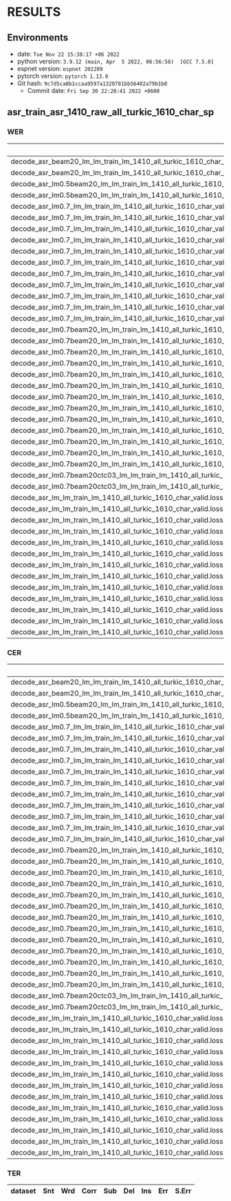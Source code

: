 <!-- Generated by scripts/utils/show_asr_result.sh -->
# RESULTS
## Environments
- date: `Tue Nov 22 15:38:17 +06 2022`
- python version: `3.9.12 (main, Apr  5 2022, 06:56:58)  [GCC 7.5.0]`
- espnet version: `espnet 202209`
- pytorch version: `pytorch 1.13.0`
- Git hash: `9c7d5ca8b1ccaa9597a1320781bb56402a79b1b0`
  - Commit date: `Fri Sep 30 22:20:41 2022 +0600`

## asr_train_asr_1410_raw_all_turkic_1610_char_sp
### WER

|dataset|Snt|Wrd|Corr|Sub|Del|Ins|Err|S.Err|
|---|---|---|---|---|---|---|---|---|
|decode_asr_beam20_lm_lm_train_lm_1410_all_turkic_1610_char_valid.loss.ave_10best_asr_model_valid.acc.ave_10best/test_az_lid|22|191|29.8|65.4|4.7|4.2|74.3|100.0|
|decode_asr_beam20_lm_lm_train_lm_1410_all_turkic_1610_char_valid.loss.ave_10best_asr_model_valid.acc.ave_10best/test_kk_lid|384|2686|72.6|26.2|1.2|1.7|29.2|59.4|
|decode_asr_lm0.5beam20_lm_lm_train_lm_1410_all_turkic_1610_char_valid.loss.ave_10best_asr_model_valid.acc.ave_10best/test_az_lid|22|169|23.7|69.8|6.5|3.6|79.9|100.0|
|decode_asr_lm0.5beam20_lm_lm_train_lm_1410_all_turkic_1610_char_valid.loss.ave_10best_asr_model_valid.acc.ave_10best/test_kk_lid|384|2302|74.2|24.6|1.3|1.4|27.2|57.0|
|decode_asr_lm0.7_lm_lm_train_lm_1410_all_turkic_1610_char_valid.loss.ave_10best_asr_model_valid.acc.ave_10best/test_az|22|169|0.0|0.0|100.0|0.0|100.0|100.0|
|decode_asr_lm0.7_lm_lm_train_lm_1410_all_turkic_1610_char_valid.loss.ave_10best_asr_model_valid.acc.ave_10best/test_az_lid|22|191|27.7|67.5|4.7|3.7|75.9|100.0|
|decode_asr_lm0.7_lm_lm_train_lm_1410_all_turkic_1610_char_valid.loss.ave_10best_asr_model_valid.acc.ave_10best/test_ba_lid|14526|103441|95.4|4.0|0.6|0.3|4.9|21.1|
|decode_asr_lm0.7_lm_lm_train_lm_1410_all_turkic_1610_char_valid.loss.ave_10best_asr_model_valid.acc.ave_10best/test_cv_lid|1267|10238|83.8|14.9|1.3|1.0|17.2|61.8|
|decode_asr_lm0.7_lm_lm_train_lm_1410_all_turkic_1610_char_valid.loss.ave_10best_asr_model_valid.acc.ave_10best/test_kk_lid|384|2686|72.7|26.2|1.1|1.7|29.0|59.4|
|decode_asr_lm0.7_lm_lm_train_lm_1410_all_turkic_1610_char_valid.loss.ave_10best_asr_model_valid.acc.ave_10best/test_ky_lid|1613|12478|87.8|11.3|0.9|0.9|13.1|44.5|
|decode_asr_lm0.7_lm_lm_train_lm_1410_all_turkic_1610_char_valid.loss.ave_10best_asr_model_valid.acc.ave_10best/test_sah_lid|1249|12401|57.6|40.1|2.2|2.7|45.0|92.9|
|decode_asr_lm0.7_lm_lm_train_lm_1410_all_turkic_1610_char_valid.loss.ave_10best_asr_model_valid.acc.ave_10best/test_tr_lid|9124|57247|91.8|7.3|0.9|0.7|9.0|28.7|
|decode_asr_lm0.7_lm_lm_train_lm_1410_all_turkic_1610_char_valid.loss.ave_10best_asr_model_valid.acc.ave_10best/test_tt_lid|5119|33345|82.5|16.8|0.6|0.7|18.1|42.9|
|decode_asr_lm0.7_lm_lm_train_lm_1410_all_turkic_1610_char_valid.loss.ave_10best_asr_model_valid.acc.ave_10best/test_ug_lid|2747|24895|89.8|9.5|0.6|0.8|11.0|46.0|
|decode_asr_lm0.7_lm_lm_train_lm_1410_all_turkic_1610_char_valid.loss.ave_10best_asr_model_valid.acc.ave_10best/test_uz_lid|12242|102721|91.6|7.7|0.8|1.9|10.3|37.6|
|decode_asr_lm0.7beam20_lm_lm_train_lm_1410_all_turkic_1610_char_valid.loss.ave_10best_asr_model_valid.acc.ave_10best/test_az_lid|22|191|25.7|70.7|3.7|3.7|78.0|100.0|
|decode_asr_lm0.7beam20_lm_lm_train_lm_1410_all_turkic_1610_char_valid.loss.ave_10best_asr_model_valid.acc.ave_10best/test_ba_lid|14526|103441|95.6|3.7|0.6|0.3|4.7|20.3|
|decode_asr_lm0.7beam20_lm_lm_train_lm_1410_all_turkic_1610_char_valid.loss.ave_10best_asr_model_valid.acc.ave_10best/test_cv_lid|1267|10238|85.3|13.7|1.1|1.0|15.7|57.3|
|decode_asr_lm0.7beam20_lm_lm_train_lm_1410_all_turkic_1610_char_valid.loss.ave_10best_asr_model_valid.acc.ave_10best/test_kk_ksc_lid|3718|41904|93.8|5.7|0.5|0.5|6.7|39.7|
|decode_asr_lm0.7beam20_lm_lm_train_lm_1410_all_turkic_1610_char_valid.loss.ave_10best_asr_model_valid.acc.ave_10best/test_kk_lid|384|2686|73.8|25.1|1.1|1.7|27.9|59.4|
|decode_asr_lm0.7beam20_lm_lm_train_lm_1410_all_turkic_1610_char_valid.loss.ave_10best_asr_model_valid.acc.ave_10best/test_ky_lid|1613|12478|87.5|11.6|0.9|0.8|13.3|45.6|
|decode_asr_lm0.7beam20_lm_lm_train_lm_1410_all_turkic_1610_char_valid.loss.ave_10best_asr_model_valid.acc.ave_10best/test_sah_lid|1249|12401|61.8|36.0|2.2|2.6|40.8|90.7|
|decode_asr_lm0.7beam20_lm_lm_train_lm_1410_all_turkic_1610_char_valid.loss.ave_10best_asr_model_valid.acc.ave_10best/test_tr_lid|9124|57247|92.1|7.0|0.9|0.7|8.6|27.5|
|decode_asr_lm0.7beam20_lm_lm_train_lm_1410_all_turkic_1610_char_valid.loss.ave_10best_asr_model_valid.acc.ave_10best/test_tr_tsc_lid|12608|93475|92.0|6.8|1.1|0.9|8.8|33.8|
|decode_asr_lm0.7beam20_lm_lm_train_lm_1410_all_turkic_1610_char_valid.loss.ave_10best_asr_model_valid.acc.ave_10best/test_tt_lid|5119|33345|83.2|16.2|0.6|0.6|17.4|40.2|
|decode_asr_lm0.7beam20_lm_lm_train_lm_1410_all_turkic_1610_char_valid.loss.ave_10best_asr_model_valid.acc.ave_10best/test_ug_lid|2747|24895|88.6|10.7|0.6|0.9|12.2|51.0|
|decode_asr_lm0.7beam20_lm_lm_train_lm_1410_all_turkic_1610_char_valid.loss.ave_10best_asr_model_valid.acc.ave_10best/test_uz_lid|12242|102721|91.5|7.7|0.8|1.9|10.4|37.5|
|decode_asr_lm0.7beam20_lm_lm_train_lm_1410_all_turkic_1610_char_valid.loss.ave_10best_asr_model_valid.acc.ave_10best/test_uz_usc_lid|16079|137744|92.0|7.2|0.8|1.6|9.6|38.0|
|decode_asr_lm0.7beam20ctc03_lm_lm_train_lm_1410_all_turkic_1610_char_valid.loss.ave_10best_asr_model_valid.acc.ave_10best/test_az_lid|22|169|20.7|72.8|6.5|4.1|83.4|100.0|
|decode_asr_lm0.7beam20ctc03_lm_lm_train_lm_1410_all_turkic_1610_char_valid.loss.ave_10best_asr_model_valid.acc.ave_10best/test_kk_lid|384|2302|0.0|0.0|100.0|0.0|100.0|100.0|
|decode_asr_lm_lm_train_lm_1410_all_turkic_1610_char_valid.loss.ave_10best_asr_model_valid.acc.ave_10best/test_az_lid|22|191|27.7|67.5|4.7|3.7|75.9|100.0|
|decode_asr_lm_lm_train_lm_1410_all_turkic_1610_char_valid.loss.ave_10best_asr_model_valid.acc.ave_10best/test_ba_lid|14526|103441|95.4|4.0|0.6|0.3|4.9|21.1|
|decode_asr_lm_lm_train_lm_1410_all_turkic_1610_char_valid.loss.ave_10best_asr_model_valid.acc.ave_10best/test_cv_lid|1267|10238|83.8|14.9|1.3|1.0|17.2|61.8|
|decode_asr_lm_lm_train_lm_1410_all_turkic_1610_char_valid.loss.ave_10best_asr_model_valid.acc.ave_10best/test_kk_lid|384|2686|72.7|26.2|1.1|1.7|29.0|59.4|
|decode_asr_lm_lm_train_lm_1410_all_turkic_1610_char_valid.loss.ave_10best_asr_model_valid.acc.ave_10best/test_ksc_lid|3334|39218|95.0|4.6|0.4|0.5|5.5|39.0|
|decode_asr_lm_lm_train_lm_1410_all_turkic_1610_char_valid.loss.ave_10best_asr_model_valid.acc.ave_10best/test_ky_lid|1613|12478|87.8|11.3|0.9|0.9|13.1|44.5|
|decode_asr_lm_lm_train_lm_1410_all_turkic_1610_char_valid.loss.ave_10best_asr_model_valid.acc.ave_10best/test_sah_lid|1249|12401|57.6|40.1|2.2|2.7|45.0|92.9|
|decode_asr_lm_lm_train_lm_1410_all_turkic_1610_char_valid.loss.ave_10best_asr_model_valid.acc.ave_10best/test_tr_lid|9124|57247|91.8|7.3|0.9|0.7|9.0|28.7|
|decode_asr_lm_lm_train_lm_1410_all_turkic_1610_char_valid.loss.ave_10best_asr_model_valid.acc.ave_10best/test_tsc_lid|3484|36228|91.6|7.0|1.5|1.1|9.6|51.6|
|decode_asr_lm_lm_train_lm_1410_all_turkic_1610_char_valid.loss.ave_10best_asr_model_valid.acc.ave_10best/test_tt_lid|5119|33345|82.5|16.8|0.6|0.7|18.1|42.9|
|decode_asr_lm_lm_train_lm_1410_all_turkic_1610_char_valid.loss.ave_10best_asr_model_valid.acc.ave_10best/test_ug_lid|2747|24895|89.8|9.5|0.6|0.8|11.0|46.0|
|decode_asr_lm_lm_train_lm_1410_all_turkic_1610_char_valid.loss.ave_10best_asr_model_valid.acc.ave_10best/test_usc_lid|3837|35023|92.4|6.7|0.9|0.9|8.5|42.0|
|decode_asr_lm_lm_train_lm_1410_all_turkic_1610_char_valid.loss.ave_10best_asr_model_valid.acc.ave_10best/test_uz_lid|12242|102721|91.6|7.7|0.8|1.9|10.3|37.6|

### CER

|dataset|Snt|Wrd|Corr|Sub|Del|Ins|Err|S.Err|
|---|---|---|---|---|---|---|---|---|
|decode_asr_beam20_lm_lm_train_lm_1410_all_turkic_1610_char_valid.loss.ave_10best_asr_model_valid.acc.ave_10best/test_az_lid|22|1256|77.1|18.3|4.6|1.6|24.5|100.0|
|decode_asr_beam20_lm_lm_train_lm_1410_all_turkic_1610_char_valid.loss.ave_10best_asr_model_valid.acc.ave_10best/test_kk_lid|384|15237|89.4|9.3|1.4|1.2|11.8|59.4|
|decode_asr_lm0.5beam20_lm_lm_train_lm_1410_all_turkic_1610_char_valid.loss.ave_10best_asr_model_valid.acc.ave_10best/test_az_lid|22|1234|73.5|21.7|4.8|1.5|28.0|100.0|
|decode_asr_lm0.5beam20_lm_lm_train_lm_1410_all_turkic_1610_char_valid.loss.ave_10best_asr_model_valid.acc.ave_10best/test_kk_lid|384|14853|90.7|8.0|1.3|1.0|10.3|57.0|
|decode_asr_lm0.7_lm_lm_train_lm_1410_all_turkic_1610_char_valid.loss.ave_10best_asr_model_valid.acc.ave_10best/test_az|22|1212|0.0|0.0|100.0|0.0|100.0|100.0|
|decode_asr_lm0.7_lm_lm_train_lm_1410_all_turkic_1610_char_valid.loss.ave_10best_asr_model_valid.acc.ave_10best/test_az_lid|22|1256|74.8|20.9|4.4|1.4|26.7|100.0|
|decode_asr_lm0.7_lm_lm_train_lm_1410_all_turkic_1610_char_valid.loss.ave_10best_asr_model_valid.acc.ave_10best/test_ba_lid|14526|594587|98.7|0.9|0.4|0.3|1.5|21.1|
|decode_asr_lm0.7_lm_lm_train_lm_1410_all_turkic_1610_char_valid.loss.ave_10best_asr_model_valid.acc.ave_10best/test_cv_lid|1267|64748|95.8|2.9|1.2|0.8|4.9|61.8|
|decode_asr_lm0.7_lm_lm_train_lm_1410_all_turkic_1610_char_valid.loss.ave_10best_asr_model_valid.acc.ave_10best/test_kk_lid|384|15237|89.5|9.2|1.3|1.2|11.7|59.4|
|decode_asr_lm0.7_lm_lm_train_lm_1410_all_turkic_1610_char_valid.loss.ave_10best_asr_model_valid.acc.ave_10best/test_ky_lid|1613|78381|95.9|2.8|1.3|0.8|4.9|44.5|
|decode_asr_lm0.7_lm_lm_train_lm_1410_all_turkic_1610_char_valid.loss.ave_10best_asr_model_valid.acc.ave_10best/test_sah_lid|1249|83214|86.1|9.8|4.0|1.8|15.7|92.9|
|decode_asr_lm0.7_lm_lm_train_lm_1410_all_turkic_1610_char_valid.loss.ave_10best_asr_model_valid.acc.ave_10best/test_tr_lid|9124|336261|97.1|2.1|0.7|0.5|3.3|28.7|
|decode_asr_lm0.7_lm_lm_train_lm_1410_all_turkic_1610_char_valid.loss.ave_10best_asr_model_valid.acc.ave_10best/test_tt_lid|5119|186878|95.0|4.4|0.6|0.7|5.6|42.9|
|decode_asr_lm0.7_lm_lm_train_lm_1410_all_turkic_1610_char_valid.loss.ave_10best_asr_model_valid.acc.ave_10best/test_ug_lid|2747|166070|96.4|2.8|0.8|0.5|4.1|46.0|
|decode_asr_lm0.7_lm_lm_train_lm_1410_all_turkic_1610_char_valid.loss.ave_10best_asr_model_valid.acc.ave_10best/test_uz_lid|12242|625084|97.5|1.8|0.7|0.5|3.0|37.6|
|decode_asr_lm0.7beam20_lm_lm_train_lm_1410_all_turkic_1610_char_valid.loss.ave_10best_asr_model_valid.acc.ave_10best/test_az_lid|22|1256|75.1|20.6|4.3|1.8|26.7|100.0|
|decode_asr_lm0.7beam20_lm_lm_train_lm_1410_all_turkic_1610_char_valid.loss.ave_10best_asr_model_valid.acc.ave_10best/test_ba_lid|14526|594587|98.8|0.8|0.4|0.2|1.5|20.3|
|decode_asr_lm0.7beam20_lm_lm_train_lm_1410_all_turkic_1610_char_valid.loss.ave_10best_asr_model_valid.acc.ave_10best/test_cv_lid|1267|64748|96.1|2.7|1.2|0.7|4.7|57.3|
|decode_asr_lm0.7beam20_lm_lm_train_lm_1410_all_turkic_1610_char_valid.loss.ave_10best_asr_model_valid.acc.ave_10best/test_kk_ksc_lid|3718|281457|98.5|1.0|0.5|0.5|1.9|39.7|
|decode_asr_lm0.7beam20_lm_lm_train_lm_1410_all_turkic_1610_char_valid.loss.ave_10best_asr_model_valid.acc.ave_10best/test_kk_lid|384|15237|89.6|9.0|1.5|1.1|11.6|59.4|
|decode_asr_lm0.7beam20_lm_lm_train_lm_1410_all_turkic_1610_char_valid.loss.ave_10best_asr_model_valid.acc.ave_10best/test_ky_lid|1613|78381|95.8|2.8|1.4|0.8|5.1|45.6|
|decode_asr_lm0.7beam20_lm_lm_train_lm_1410_all_turkic_1610_char_valid.loss.ave_10best_asr_model_valid.acc.ave_10best/test_sah_lid|1249|83214|87.2|8.8|4.0|1.8|14.6|90.7|
|decode_asr_lm0.7beam20_lm_lm_train_lm_1410_all_turkic_1610_char_valid.loss.ave_10best_asr_model_valid.acc.ave_10best/test_tr_lid|9124|336261|97.1|2.1|0.8|0.4|3.3|27.5|
|decode_asr_lm0.7beam20_lm_lm_train_lm_1410_all_turkic_1610_char_valid.loss.ave_10best_asr_model_valid.acc.ave_10best/test_tr_tsc_lid|12608|559632|97.5|1.6|0.9|0.6|3.1|33.8|
|decode_asr_lm0.7beam20_lm_lm_train_lm_1410_all_turkic_1610_char_valid.loss.ave_10best_asr_model_valid.acc.ave_10best/test_tt_lid|5119|186878|95.2|4.3|0.6|0.6|5.4|40.2|
|decode_asr_lm0.7beam20_lm_lm_train_lm_1410_all_turkic_1610_char_valid.loss.ave_10best_asr_model_valid.acc.ave_10best/test_ug_lid|2747|166070|96.0|3.1|0.9|0.5|4.5|51.0|
|decode_asr_lm0.7beam20_lm_lm_train_lm_1410_all_turkic_1610_char_valid.loss.ave_10best_asr_model_valid.acc.ave_10best/test_uz_lid|12242|625084|97.4|1.8|0.8|0.5|3.1|37.5|
|decode_asr_lm0.7beam20_lm_lm_train_lm_1410_all_turkic_1610_char_valid.loss.ave_10best_asr_model_valid.acc.ave_10best/test_uz_usc_lid|16079|836004|97.6|1.5|0.9|0.5|2.9|38.0|
|decode_asr_lm0.7beam20ctc03_lm_lm_train_lm_1410_all_turkic_1610_char_valid.loss.ave_10best_asr_model_valid.acc.ave_10best/test_az_lid|22|1234|71.7|23.1|5.2|2.2|30.5|100.0|
|decode_asr_lm0.7beam20ctc03_lm_lm_train_lm_1410_all_turkic_1610_char_valid.loss.ave_10best_asr_model_valid.acc.ave_10best/test_kk_lid|384|14853|0.0|0.0|100.0|0.0|100.0|100.0|
|decode_asr_lm_lm_train_lm_1410_all_turkic_1610_char_valid.loss.ave_10best_asr_model_valid.acc.ave_10best/test_az_lid|22|1256|74.8|20.9|4.4|1.4|26.7|100.0|
|decode_asr_lm_lm_train_lm_1410_all_turkic_1610_char_valid.loss.ave_10best_asr_model_valid.acc.ave_10best/test_ba_lid|14526|594587|98.7|0.9|0.4|0.3|1.5|21.1|
|decode_asr_lm_lm_train_lm_1410_all_turkic_1610_char_valid.loss.ave_10best_asr_model_valid.acc.ave_10best/test_cv_lid|1267|64748|95.8|2.9|1.2|0.8|4.9|61.8|
|decode_asr_lm_lm_train_lm_1410_all_turkic_1610_char_valid.loss.ave_10best_asr_model_valid.acc.ave_10best/test_kk_lid|384|15237|89.5|9.2|1.3|1.2|11.7|59.4|
|decode_asr_lm_lm_train_lm_1410_all_turkic_1610_char_valid.loss.ave_10best_asr_model_valid.acc.ave_10best/test_ksc_lid|3334|266220|99.0|0.6|0.4|0.4|1.4|39.0|
|decode_asr_lm_lm_train_lm_1410_all_turkic_1610_char_valid.loss.ave_10best_asr_model_valid.acc.ave_10best/test_ky_lid|1613|78381|95.9|2.8|1.3|0.8|4.9|44.5|
|decode_asr_lm_lm_train_lm_1410_all_turkic_1610_char_valid.loss.ave_10best_asr_model_valid.acc.ave_10best/test_sah_lid|1249|83214|86.1|9.8|4.0|1.8|15.7|92.9|
|decode_asr_lm_lm_train_lm_1410_all_turkic_1610_char_valid.loss.ave_10best_asr_model_valid.acc.ave_10best/test_tr_lid|9124|336261|97.1|2.1|0.7|0.5|3.3|28.7|
|decode_asr_lm_lm_train_lm_1410_all_turkic_1610_char_valid.loss.ave_10best_asr_model_valid.acc.ave_10best/test_tsc_lid|3484|223371|97.9|1.0|1.1|0.8|2.9|51.6|
|decode_asr_lm_lm_train_lm_1410_all_turkic_1610_char_valid.loss.ave_10best_asr_model_valid.acc.ave_10best/test_tt_lid|5119|186878|95.0|4.4|0.6|0.7|5.6|42.9|
|decode_asr_lm_lm_train_lm_1410_all_turkic_1610_char_valid.loss.ave_10best_asr_model_valid.acc.ave_10best/test_ug_lid|2747|166070|96.4|2.8|0.8|0.5|4.1|46.0|
|decode_asr_lm_lm_train_lm_1410_all_turkic_1610_char_valid.loss.ave_10best_asr_model_valid.acc.ave_10best/test_usc_lid|3837|210920|98.0|0.9|1.0|0.7|2.7|42.0|
|decode_asr_lm_lm_train_lm_1410_all_turkic_1610_char_valid.loss.ave_10best_asr_model_valid.acc.ave_10best/test_uz_lid|12242|625084|97.5|1.8|0.7|0.5|3.0|37.6|

### TER

|dataset|Snt|Wrd|Corr|Sub|Del|Ins|Err|S.Err|
|---|---|---|---|---|---|---|---|---|
